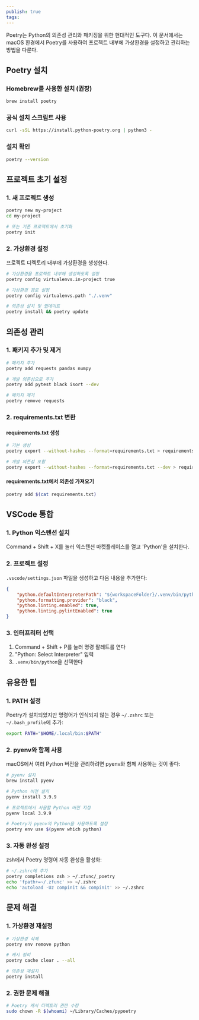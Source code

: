 ```yaml
---
publish: true
tags:
---
```

Poetry는 Python의 의존성 관리와 패키징을 위한 현대적인 도구다. 이 문서에서는 macOS 환경에서 Poetry를 사용하여 프로젝트 내부에 가상환경을 설정하고 관리하는 방법을 다룬다.

## Poetry 설치

### Homebrew를 사용한 설치 (권장)
```sh
brew install poetry
```

### 공식 설치 스크립트 사용
```sh
curl -sSL https://install.python-poetry.org | python3 -
```

### 설치 확인
```sh
poetry --version
```

## 프로젝트 초기 설정

### 1. 새 프로젝트 생성
```sh
poetry new my-project
cd my-project

# 또는 기존 프로젝트에서 초기화
poetry init
```

### 2. 가상환경 설정
프로젝트 디렉토리 내부에 가상환경을 생성한다.
```sh
# 가상환경을 프로젝트 내부에 생성하도록 설정
poetry config virtualenvs.in-project true

# 가상환경 경로 설정
poetry config virtualenvs.path "./.venv"

# 의존성 설치 및 업데이트
poetry install && poetry update
```

## 의존성 관리

### 1. 패키지 추가 및 제거
```sh
# 패키지 추가
poetry add requests pandas numpy

# 개발 의존성으로 추가
poetry add pytest black isort --dev

# 패키지 제거
poetry remove requests
```

### 2. requirements.txt 변환

#### requirements.txt 생성
```sh
# 기본 생성
poetry export --without-hashes --format=requirements.txt > requirements.txt

# 개발 의존성 포함
poetry export --without-hashes --format=requirements.txt --dev > requirements.txt
```

#### requirements.txt에서 의존성 가져오기
```sh
poetry add $(cat requirements.txt)
```

## VSCode 통합

### 1. Python 익스텐션 설치
Command + Shift + X를 눌러 익스텐션 마켓플레이스를 열고 'Python'을 설치한다.

### 2. 프로젝트 설정
`.vscode/settings.json` 파일을 생성하고 다음 내용을 추가한다:
```json
{
    "python.defaultInterpreterPath": "${workspaceFolder}/.venv/bin/python",
    "python.formatting.provider": "black",
    "python.linting.enabled": true,
    "python.linting.pylintEnabled": true
}
```

### 3. 인터프리터 선택
1. Command + Shift + P를 눌러 명령 팔레트를 연다
2. "Python: Select Interpreter" 입력
3. `.venv/bin/python`을 선택한다

## 유용한 팁

### 1. PATH 설정
Poetry가 설치되었지만 명령어가 인식되지 않는 경우 `~/.zshrc` 또는 `~/.bash_profile`에 추가:
```sh
export PATH="$HOME/.local/bin:$PATH"
```

### 2. pyenv와 함께 사용
macOS에서 여러 Python 버전을 관리하려면 pyenv와 함께 사용하는 것이 좋다:
```sh
# pyenv 설치
brew install pyenv

# Python 버전 설치
pyenv install 3.9.9

# 프로젝트에서 사용할 Python 버전 지정
pyenv local 3.9.9

# Poetry가 pyenv의 Python을 사용하도록 설정
poetry env use $(pyenv which python)
```

### 3. 자동 완성 설정
zsh에서 Poetry 명령어 자동 완성을 활성화:
```sh
# ~/.zshrc에 추가
poetry completions zsh > ~/.zfunc/_poetry
echo 'fpath+=~/.zfunc' >> ~/.zshrc
echo 'autoload -Uz compinit && compinit' >> ~/.zshrc
```

## 문제 해결

### 1. 가상환경 재설정
```sh
# 가상환경 삭제
poetry env remove python

# 캐시 정리
poetry cache clear . --all

# 의존성 재설치
poetry install
```

### 2. 권한 문제 해결
```sh
# Poetry 캐시 디렉토리 권한 수정
sudo chown -R $(whoami) ~/Library/Caches/pypoetry
```
